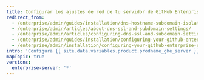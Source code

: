 ```yaml
---
title: Configurar los ajustes de red de tu servidor de GitHub Enterprise
redirect_from:
  - /enterprise/admin/guides/installation/dns-hostname-subdomain-isolation-and-ssl/
  - /enterprise/admin/articles/about-dns-ssl-and-subdomain-settings/
  - /enterprise/admin/articles/configuring-dns-ssl-and-subdomain-settings/
  - /enterprise/admin/guides/installation/configuring-your-github-enterprise-network-settings/
  - /enterprise/admin/installation/configuring-your-github-enterprise-server-network-settings
intro: 'Configura {{ site.data.variables.product.prodname_ghe_server }} con los servidores de nombres y el nombre del host DNS necesarios para tu red. También puedes configurar un servidor proxy o reglas de firewall. Debes permitir el acceso a determinados puertos con fines administrativos y relacionados con el usuario.'
mapTopic: true
versions:
  enterprise-server: '*'
---
```


